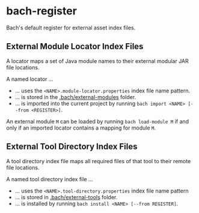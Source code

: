 # bach-register

Bach's default register for external asset index files.

## External Module Locator Index Files

A locator maps a set of Java module names to their external modular JAR file locations.

A named locator ...
- ... uses the `<NAME>.module-locator.properties` index file name pattern.
- ... is stored in the [.bach/external-modules](.bach/external-modules) folder.
- ... is imported into the current project by running `bach import <NAME> [--from <REGISTER>]`.

An external module `M` can be loaded by running `bach load-module M` if and only if an imported locator contains a mapping for module `M`.

## External Tool Directory Index Files

A tool directory index file maps all required files of that tool to their remote file locations.

A named tool directory index file ...
- ... uses the `<NAME>.tool-directory.properties` index file name pattern
- ... is stored in [.bach/external-tools](.bach/external-tools) folder.
- ... is installed by running `bach install <NAME> [--from REGISTER]`.
